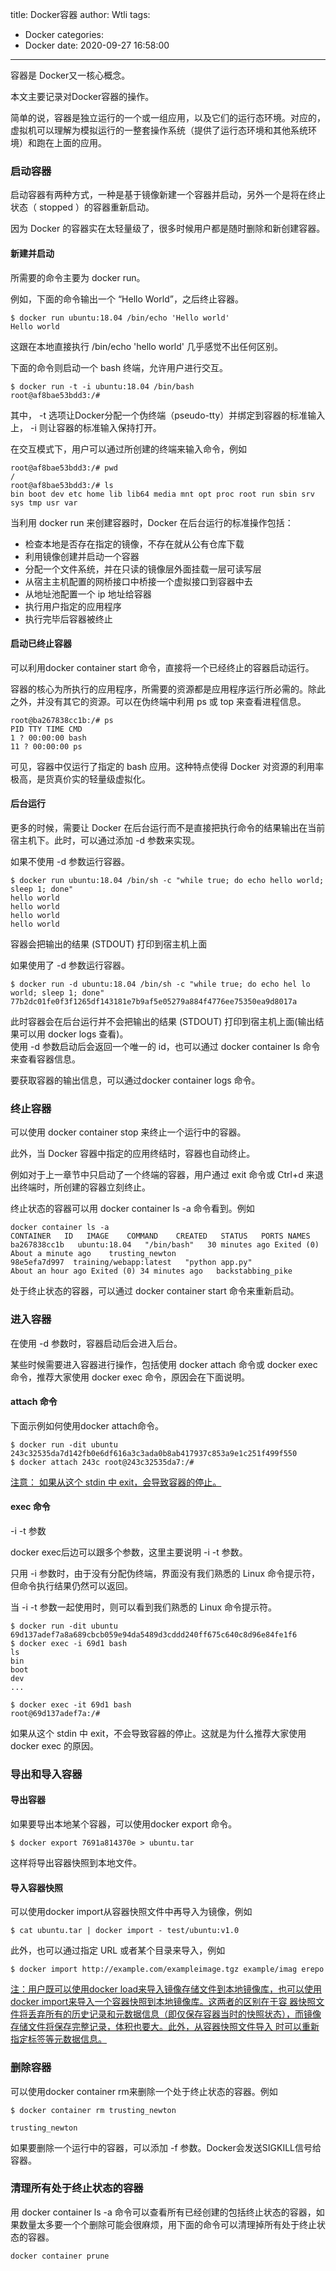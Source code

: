 title: Docker容器
author: Wtli
tags:
  - Docker
categories:
  - Docker
date: 2020-09-27 16:58:00
---
容器是 Docker又一核心概念。

本文主要记录对Docker容器的操作。

<!--more-->
简单的说，容器是独立运行的一个或一组应用，以及它们的运行态环境。对应的， 虚拟机可以理解为模拟运行的一整套操作系统（提供了运行态环境和其他系统环 境）和跑在上面的应用。

### 启动容器

启动容器有两种方式，一种是基于镜像新建一个容器并启动，另外一个是将在终止状态（ stopped ）的容器重新启动。

因为 Docker 的容器实在太轻量级了，很多时候用户都是随时删除和新创建容器。

#### 新建并启动

所需要的命令主要为 docker run。

例如，下面的命令输出一个 “Hello World”，之后终止容器。
```
$ docker run ubuntu:18.04 /bin/echo 'Hello world'
Hello world
```
这跟在本地直接执行 /bin/echo 'hello world' 几乎感觉不出任何区别。

下面的命令则启动一个 bash 终端，允许用户进行交互。

```
$ docker run -t -i ubuntu:18.04 /bin/bash 
root@af8bae53bdd3:/#
```

其中， -t 选项让Docker分配一个伪终端（pseudo-tty）并绑定到容器的标准输入上， -i 则让容器的标准输入保持打开。

在交互模式下，用户可以通过所创建的终端来输入命令，例如
```
root@af8bae53bdd3:/# pwd 
/ 
root@af8bae53bdd3:/# ls 
bin boot dev etc home lib lib64 media mnt opt proc root run sbin srv sys tmp usr var
```

当利用 docker run 来创建容器时，Docker 在后台运行的标准操作包括：

- 检查本地是否存在指定的镜像，不存在就从公有仓库下载
- 利用镜像创建并启动一个容器 
- 分配一个文件系统，并在只读的镜像层外面挂载一层可读写层 
- 从宿主主机配置的网桥接口中桥接一个虚拟接口到容器中去 
- 从地址池配置一个 ip 地址给容器 
- 执行用户指定的应用程序 
- 执行完毕后容器被终止

#### 启动已终止容器

可以利用docker container start 命令，直接将一个已经终止的容器启动运行。

容器的核心为所执行的应用程序，所需要的资源都是应用程序运行所必需的。除此 之外，并没有其它的资源。可以在伪终端中利用 ps 或 top 来查看进程信息。

```
root@ba267838cc1b:/# ps
PID TTY TIME CMD 
1 ? 00:00:00 bash 
11 ? 00:00:00 ps
```
可见，容器中仅运行了指定的 bash 应用。这种特点使得 Docker 对资源的利用率 极高，是货真价实的轻量级虚拟化。

#### 后台运行

更多的时候，需要让 Docker 在后台运行而不是直接把执行命令的结果输出在当前 宿主机下。此时，可以通过添加 -d 参数来实现。

如果不使用 -d 参数运行容器。
```
$ docker run ubuntu:18.04 /bin/sh -c "while true; do echo hello world; sleep 1; done" 
hello world 
hello world 
hello world 
hello world
```
容器会把输出的结果 (STDOUT) 打印到宿主机上面

如果使用了 -d 参数运行容器。
```
$ docker run -d ubuntu:18.04 /bin/sh -c "while true; do echo hel lo world; sleep 1; done" 77b2dc01fe0f3f1265df143181e7b9af5e05279a884f4776ee75350ea9d8017a
```
此时容器会在后台运行并不会把输出的结果 (STDOUT) 打印到宿主机上面(输出结 果可以用 docker logs 查看)。  
使用 -d 参数启动后会返回一个唯一的 id，也可以通过 docker container ls 命令来查看容器信息。

要获取容器的输出信息，可以通过docker container logs 命令。

### 终止容器

可以使用 docker container stop 来终止一个运行中的容器。

此外，当 Docker 容器中指定的应用终结时，容器也自动终止。

例如对于上一章节中只启动了一个终端的容器，用户通过 exit 命令或 Ctrl+d 来退出终端时，所创建的容器立刻终止。

终止状态的容器可以用 docker container ls -a 命令看到。例如

```
docker container ls -a 
CONTAINER   ID   IMAGE    COMMAND    CREATED   STATUS   PORTS NAMES 
ba267838cc1b   ubuntu:18.04   "/bin/bash"   30 minutes ago Exited (0) About a minute ago    trusting_newton 
98e5efa7d997  training/webapp:latest   "python app.py"
About an hour ago Exited (0) 34 minutes ago   backstabbing_pike
```

处于终止状态的容器，可以通过 docker container start 命令来重新启动。

### 进入容器
在使用 -d 参数时，容器启动后会进入后台。

某些时候需要进入容器进行操作，包括使用 docker attach 命令或 docker exec 命令，推荐大家使用 docker exec 命令，原因会在下面说明。

#### attach 命令

下面示例如何使用docker attach命令。

```
$ docker run -dit ubuntu 243c32535da7d142fb0e6df616a3c3ada0b8ab417937c853a9e1c251f499f550
$ docker attach 243c root@243c32535da7:/#
```
<u>注意： 如果从这个 stdin 中 exit，会导致容器的停止。</u>

#### exec 命令

-i -t 参数

docker exec后边可以跟多个参数，这里主要说明 -i -t 参数。

只用 -i 参数时，由于没有分配伪终端，界面没有我们熟悉的 Linux 命令提示符，但命令执行结果仍然可以返回。

当 -i -t 参数一起使用时，则可以看到我们熟悉的 Linux 命令提示符。

```
$ docker run -dit ubuntu 69d137adef7a8a689cbcb059e94da5489d3cddd240ff675c640c8d96e84fe1f6
$ docker exec -i 69d1 bash 
ls 
bin 
boot 
dev 
...

$ docker exec -it 69d1 bash 
root@69d137adef7a:/#
```


如果从这个 stdin 中 exit，不会导致容器的停止。这就是为什么推荐大家使用 docker exec 的原因。

### 导出和导入容器


#### 导出容器
如果要导出本地某个容器，可以使用docker export 命令。

```
$ docker export 7691a814370e > ubuntu.tar
```
这样将导出容器快照到本地文件。

#### 导入容器快照

可以使用docker import从容器快照文件中再导入为镜像，例如
```
$ cat ubuntu.tar | docker import - test/ubuntu:v1.0
```
此外，也可以通过指定 URL 或者某个目录来导入，例如
```
$ docker import http://example.com/exampleimage.tgz example/imag erepo
```

<u>注：用户既可以使用docker load来导入镜像存储文件到本地镜像库，也可以使用docker import来导入一个容器快照到本地镜像库。这两者的区别在于容 器快照文件将丢弃所有的历史记录和元数据信息（即仅保存容器当时的快照状态），而镜像存储文件将保存完整记录，体积也要大。此外，从容器快照文件导入 时可以重新指定标签等元数据信息。</u>

### 删除容器
可以使用docker container rm来删除一个处于终止状态的容器。例如
```
$ docker container rm trusting_newton

trusting_newton
```
如果要删除一个运行中的容器，可以添加 -f 参数。Docker会发送SIGKILL信号给容器。

### 清理所有处于终止状态的容器

用 docker container ls -a 命令可以查看所有已经创建的包括终止状态的容器，如果数量太多要一个个删除可能会很麻烦，用下面的命令可以清理掉所有处于终止状态的容器。

```
docker container prune
```